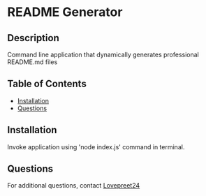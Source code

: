 # README Generator
  
  ## Description
  Command line application that dynamically generates professional README.md files
  
  ## Table of Contents
  - [Installation](#installation)
  - [Questions](#questions)
  
  ## Installation
  Invoke application using 'node index.js' command in terminal.

  ## Questions
  For additional questions, contact [Lovepreet24](https://github.com/Lovepreet24)